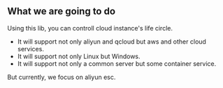 ## What we are going to do
Using this lib, you can controll cloud instance's life circle.
- It will support not only aliyun and qcloud but aws and other cloud services.
- It will support not only Linux but Windows.
- It will support not only a common server but some container service.

But currently, we focus on aliyun esc.
